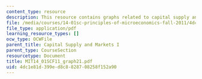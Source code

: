```yaml
---
content_type: resource
description: This resource contains graphs related to capital supply and markets I.
file: /media/courses/14-01sc-principles-of-microeconomics-fall-2011/4dc1e81d399ed8c8828708258f152a90_MIT14_01SCF11_graph21.pdf
file_type: application/pdf
learning_resource_types: []
ocw_type: OCWFile
parent_title: Capital Supply and Markets I
parent_type: CourseSection
resourcetype: Document
title: MIT14_01SCF11_graph21.pdf
uid: 4dc1e81d-399e-d8c8-8287-08258f152a90
---
```

